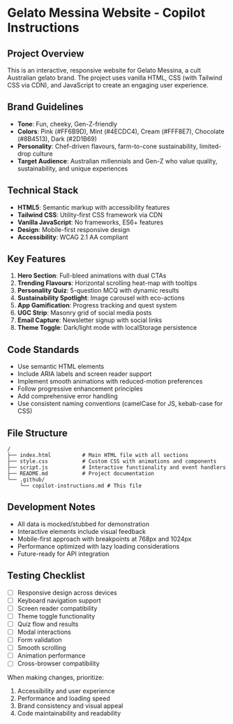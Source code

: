 <!-- Use this file to provide workspace-specific custom instructions to Copilot. For more details, visit https://code.visualstudio.com/docs/copilot/copilot-customization#_use-a-githubcopilotinstructionsmd-file -->

# Gelato Messina Website - Copilot Instructions

## Project Overview
This is an interactive, responsive website for Gelato Messina, a cult Australian gelato brand. The project uses vanilla HTML, CSS (with Tailwind CSS via CDN), and JavaScript to create an engaging user experience.

## Brand Guidelines
- **Tone**: Fun, cheeky, Gen-Z-friendly
- **Colors**: Pink (#FF6B9D), Mint (#4ECDC4), Cream (#FFF8E7), Chocolate (#8B4513), Dark (#2D1B69)
- **Personality**: Chef-driven flavours, farm-to-cone sustainability, limited-drop culture
- **Target Audience**: Australian millennials and Gen-Z who value quality, sustainability, and unique experiences

## Technical Stack
- **HTML5**: Semantic markup with accessibility features
- **Tailwind CSS**: Utility-first CSS framework via CDN
- **Vanilla JavaScript**: No frameworks, ES6+ features
- **Design**: Mobile-first responsive design
- **Accessibility**: WCAG 2.1 AA compliant

## Key Features
1. **Hero Section**: Full-bleed animations with dual CTAs
2. **Trending Flavours**: Horizontal scrolling heat-map with tooltips
3. **Personality Quiz**: 5-question MCQ with dynamic results
4. **Sustainability Spotlight**: Image carousel with eco-actions
5. **App Gamification**: Progress tracking and quest system
6. **UGC Strip**: Masonry grid of social media posts
7. **Email Capture**: Newsletter signup with social links
8. **Theme Toggle**: Dark/light mode with localStorage persistence

## Code Standards
- Use semantic HTML elements
- Include ARIA labels and screen reader support
- Implement smooth animations with reduced-motion preferences
- Follow progressive enhancement principles
- Add comprehensive error handling
- Use consistent naming conventions (camelCase for JS, kebab-case for CSS)

## File Structure
```
/
├── index.html          # Main HTML file with all sections
├── style.css           # Custom CSS with animations and components
├── script.js           # Interactive functionality and event handlers
├── README.md           # Project documentation
└── .github/
    └── copilot-instructions.md # This file
```

## Development Notes
- All data is mocked/stubbed for demonstration
- Interactive elements include visual feedback
- Mobile-first approach with breakpoints at 768px and 1024px
- Performance optimized with lazy loading considerations
- Future-ready for API integration

## Testing Checklist
- [ ] Responsive design across devices
- [ ] Keyboard navigation support
- [ ] Screen reader compatibility
- [ ] Theme toggle functionality
- [ ] Quiz flow and results
- [ ] Modal interactions
- [ ] Form validation
- [ ] Smooth scrolling
- [ ] Animation performance
- [ ] Cross-browser compatibility

When making changes, prioritize:
1. Accessibility and user experience
2. Performance and loading speed
3. Brand consistency and visual appeal
4. Code maintainability and readability
